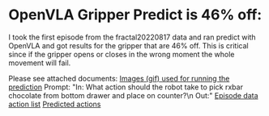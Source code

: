 
# OpenVLA Gripper Predict is 46% off:
I took the first episode from the fractal20220817 data and ran predict with OpenVLA and got results for the gripper that are 46% off.
This is critical since if the gripper opens or closes in the wrong moment the whole movement will fail.

Please see attached documents:
[Images (gif) used for running the prediction](https://github.com/lovecode1/OpenVLA-Gripper-Accuracy-Issue/blob/main/fractal20220817_data_Episode_1.gif)
Prompt: "In: What action should the robot take to pick rxbar chocolate from bottom drawer and place on counter?\n Out:"
[Episode data action list](https://github.com/lovecode1/OpenVLA-Gripper-Accuracy-Issue/blob/main/fractal20220817_data_original_actions.csv)
[Predicted actions](https://github.com/lovecode1/OpenVLA-Gripper-Accuracy-Issue/blob/main/fractal20220817_data_predicted_actions.csv)

